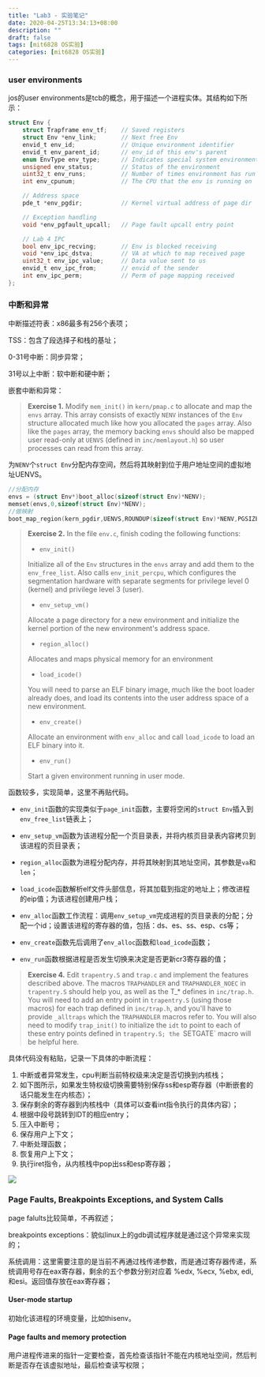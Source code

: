 ```yaml
---
title: "Lab3 - 实验笔记"
date: 2020-04-25T13:34:13+08:00
description: ""
draft: false
tags: [mit6828 OS实验]
categories: [mit6828 OS实验]
---
```








### user environments

jos的user environments是tcb的概念，用于描述一个进程实体。其结构如下所示：

```c
struct Env {
	struct Trapframe env_tf;	// Saved registers
	struct Env *env_link;		// Next free Env
	envid_t env_id;				// Unique environment identifier
	envid_t env_parent_id;		// env_id of this env's parent
	enum EnvType env_type;		// Indicates special system environments
	unsigned env_status;		// Status of the environment
	uint32_t env_runs;			// Number of times environment has run
	int env_cpunum;				// The CPU that the env is running on

	// Address space
	pde_t *env_pgdir;			// Kernel virtual address of page dir

	// Exception handling
	void *env_pgfault_upcall;	// Page fault upcall entry point

	// Lab 4 IPC
	bool env_ipc_recving;		// Env is blocked receiving
	void *env_ipc_dstva;		// VA at which to map received page
	uint32_t env_ipc_value;		// Data value sent to us
	envid_t env_ipc_from;		// envid of the sender
	int env_ipc_perm;			// Perm of page mapping received
};
```

### 中断和异常

中断描述符表：x86最多有256个表项；

TSS：包含了段选择子和栈的基址；

0-31号中断：同步异常；

31号以上中断：软中断和硬中断；

嵌套中断和异常：

> **Exercise 1.** Modify `mem_init()` in `kern/pmap.c` to allocate and map the `envs` array. This array consists of exactly `NENV` instances of the `Env` structure allocated much like how you allocated the `pages` array. Also like the `pages` array, the memory backing `envs` should also be mapped user read-only at `UENVS` (defined in `inc/memlayout.h`) so user processes can read from this array.

为`NENV`个`struct Env`分配内存空间，然后将其映射到位于用户地址空间的虚拟地址UENVS。

```c
//分配内存
envs = (struct Env*)boot_alloc(sizeof(struct Env)*NENV);
memset(envs,0,sizeof(struct Env)*NENV);
//做映射
boot_map_region(kern_pgdir,UENVS,ROUNDUP(sizeof(struct Env)*NENV,PGSIZE),PADDR(envs),PTE_P|PTE_U);
```

>**Exercise 2.** In the file `env.c`, finish coding the following functions:
>
>* `env_init()`
>
>  Initialize all of the `Env` structures in the `envs` array and add them to the `env_free_list`. Also calls `env_init_percpu`, which configures the segmentation hardware with separate segments for privilege level 0 (kernel) and privilege level 3 (user).
>
>* `env_setup_vm()`
>
>  Allocate a page directory for a new environment and initialize the kernel portion of the new environment's address space.
>
>* `region_alloc()`
>
>  Allocates and maps physical memory for an environment
>
>* `load_icode()`
>
>  You will need to parse an ELF binary image, much like the boot loader already does, and load its contents into the user address space of a new environment.
>
>* `env_create()`
>
>  Allocate an environment with `env_alloc` and call `load_icode` to load an ELF binary into it.
>
>* `env_run()`
>
>  Start a given environment running in user mode.

函数较多，实现简单，这里不再贴代码。

* `env_init`函数的实现类似于`page_init`函数，主要将空闲的`struct Env`插入到`env_free_list`链表上；

* `env_setup_vm`函数为该进程分配一个页目录表，并将内核页目录表内容拷贝到该进程的页目录表；
* `region_alloc`函数为进程分配内存，并将其映射到其地址空间，其参数是`va`和`len`；
* `load_icode`函数解析elf文件头部信息，将其加载到指定的地址上；修改进程的eip值；为该进程创建用户栈；
* `env_alloc`函数工作流程：调用`env_setup_vm`完成进程的页目录表的分配；分配一个id；设置该进程的寄存器的值，包括：ds、es、ss、esp、cs等；
* `env_create`函数先后调用了`env_alloc`函数和`load_icode`函数；
* `env_run`函数根据进程是否发生切换来决定是否更新cr3寄存器的值；

> **Exercise 4.** Edit `trapentry.S` and `trap.c` and implement the features described above. The macros `TRAPHANDLER` and `TRAPHANDLER_NOEC` in `trapentry.S` should help you, as well as the T_* defines in `inc/trap.h`. You will need to add an entry point in `trapentry.S` (using those macros) for each trap defined in `inc/trap.h`, and you'll have to provide `_alltraps` which the `TRAPHANDLER` macros refer to. You will also need to modify `trap_init()` to initialize the `idt` to point to each of these entry points defined in `trapentry.S; the `SETGATE` macro will be helpful here.

具体代码没有粘贴，记录一下具体的中断流程：

1. 中断或者异常发生，cpu判断当前特权级来决定是否切换到内核栈；
2. 如下图所示，如果发生特权级切换需要特别保存ss和esp寄存器（中断嵌套的话只能发生在内核态）；
3. 保存剩余的寄存器到内核栈中（具体可以查看int指令执行的具体内容）；
4. 根据中段号跳转到IDT的相应entry；
5. 压入中断号；
6. 保存用户上下文；
7. 中断处理函数；
8. 恢复用户上下文；
9. 执行iret指令，从内核栈中pop出ss和esp寄存器；

![](https://gitee.com/chengshuyi/scripts/raw/master/img/20200425200239.png)

### Page Faults, Breakpoints Exceptions, and System Calls

page falults比较简单，不再叙述；

breakpoints exceptions：貌似linux上的gdb调试程序就是通过这个异常来实现的；

系统调用：这里需要注意的是当前不再通过栈传递参数，而是通过寄存器传递，系统调用号存在eax寄存器，剩余的五个参数分别对应着 %edx, %ecx, %ebx, edi, 和esi。返回值存放在eax寄存器；

#### User-mode startup

初始化该进程的环境变量，比如thisenv。

#### Page faults and memory protection

用户进程传进来的指针一定要检查，首先检查该指针不能在内核地址空间，然后判断是否存在该虚拟地址，最后检查读写权限；

